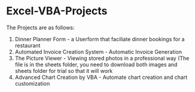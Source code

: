 # Excel-VBA-Projects
<p>The Projects are as follows:</p>

<ol>
  <li>Dinner Planner Form - a Userform that faciliate dinner bookings for a restaurant</li>
  <li>Automated Invoice Creation System - Automatic Invoice Generation</li>
  <li>The Picture Viewer - Viewing stored photos in a professional way (The file is in the sheets folder, you need to download both images and sheets folder for trial so that it will work</li>
  <li>Advanced Chart Creation by VBA - Automate chart creation and chart customization</li>
  
  
 </ol>
